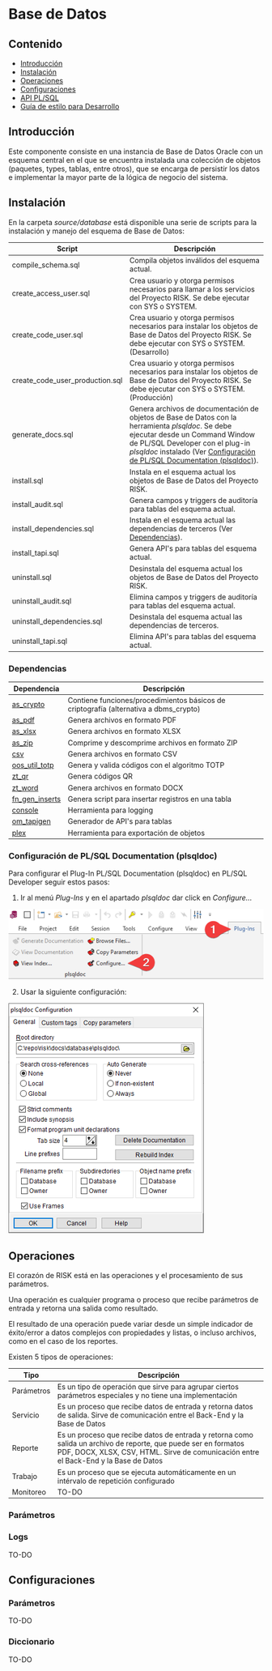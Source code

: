 # Base de Datos

## Contenido
* [Introducción](#introducción)
* [Instalación](#instalación)
* [Operaciones](#operaciones)
* [Configuraciones](#configuraciones)
* [API PL/SQL](plsqldoc/index.html)
* [Guía de estilo para Desarrollo](styleguide.md)

## Introducción
Este componente consiste en una instancia de Base de Datos Oracle con un esquema central en el que se encuentra instalada una colección de objetos (paquetes, types, tablas, entre otros), que se encarga de persistir los datos e implementar la mayor parte de la lógica de negocio del sistema.

## Instalación
En la carpeta *source/database* está disponible una serie de scripts para la instalación y manejo del esquema de Base de Datos:

Script|Descripción
------|-----------
compile_schema.sql|Compila objetos inválidos del esquema actual.
create_access_user.sql|Crea usuario y otorga permisos necesarios para llamar a los servicios del Proyecto RISK. Se debe ejecutar con SYS o SYSTEM.
create_code_user.sql|Crea usuario y otorga permisos necesarios para instalar los objetos de Base de Datos del Proyecto RISK. Se debe ejecutar con SYS o SYSTEM. (Desarrollo)
create_code_user_production.sql|Crea usuario y otorga permisos necesarios para instalar los objetos de Base de Datos del Proyecto RISK. Se debe ejecutar con SYS o SYSTEM. (Producción)
generate_docs.sql|Genera archivos de documentación de objetos de Base de Datos con la herramienta *plsqldoc*. Se debe ejecutar desde un Command Window de PL/SQL Developer con el plug-in *plsqldoc* instalado (Ver [Configuración de PL/SQL Documentation (plsqldoc)](#configuración-de-plsql-documentation-plsqldoc)).
install.sql|Instala en el esquema actual los objetos de Base de Datos del Proyecto RISK.
install_audit.sql|Genera campos y triggers de auditoría para tablas del esquema actual.
install_dependencies.sql|Instala en el esquema actual las dependencias de terceros (Ver [Dependencias](#dependencias)).
install_tapi.sql|Genera API's para tablas del esquema actual.
uninstall.sql|Desinstala del esquema actual los objetos de Base de Datos del Proyecto RISK.
uninstall_audit.sql|Elimina campos y triggers de auditoría para tablas del esquema actual.
uninstall_dependencies.sql|Desinstala del esquema actual las dependencias de terceros.
uninstall_tapi.sql|Elimina API's para tablas del esquema actual.

### Dependencias

Dependencia|Descripción
-----------|-----------
[as_crypto](https://github.com/antonscheffer/as_crypto)|Contiene funciones/procedimientos básicos de criptografía (alternativa a dbms_crypto)
[as_pdf](https://github.com/jtsoya539/as_pdf)|Genera archivos en formato PDF
[as_xlsx](https://github.com/antonscheffer/as_xlsx)|Genera archivos en formato XLSX
[as_zip](https://github.com/antonscheffer/as_zip)|Comprime y descomprime archivos en formato ZIP
[csv](https://oracle-base.com/dba/script?category=miscellaneous&file=csv.sql)|Genera archivos en formato CSV
[oos_util_totp](https://github.com/OraOpenSource/oos-utils)|Genera y valida códigos con el algoritmo TOTP
[zt_qr](https://github.com/zorantica/plsql-qr-code)|Genera códigos QR
[zt_word](https://github.com/zorantica/plsql-word)|Genera archivos en formato DOCX
[fn_gen_inserts](https://github.com/teopost/oracle-scripts)|Genera script para insertar registros en una tabla
[console](https://github.com/ogobrecht/console)|Herramienta para logging
[om_tapigen](https://github.com/OraMUC/table-api-generator)|Generador de API's para tablas
[plex](https://github.com/ogobrecht/plex)|Herramienta para exportación de objetos

### Configuración de PL/SQL Documentation (plsqldoc)

Para configurar el Plug-In PL/SQL Documentation (plsqldoc) en PL/SQL Developer seguir estos pasos:

1. Ir al menú *Plug-Ins* y en el apartado *plsqldoc* dar click en *Configure...*

![](plugins_configure.png)

2. Usar la siguiente configuración:

![](plsqldoc_config.png)

## Operaciones

El corazón de RISK está en las operaciones y el procesamiento de sus parámetros.

Una operación es cualquier programa o proceso que recibe parámetros de entrada y retorna una salida como resultado.

El resultado de una operación puede variar desde un simple indicador de éxito/error a datos complejos con propiedades y listas, o incluso archivos, como en el caso de los reportes.

Existen 5 tipos de operaciones:

Tipo|Descripción
----|-----------
Parámetros|Es un tipo de operación que sirve para agrupar ciertos parámetros especiales y no tiene una implementación
Servicio|Es un proceso que recibe datos de entrada y retorna datos de salida. Sirve de comunicación entre el Back-End y la Base de Datos
Reporte|Es un proceso que recibe datos de entrada y retorna como salida un archivo de reporte, que puede ser en formatos PDF, DOCX, XLSX, CSV, HTML. Sirve de comunicación entre el Back-End y la Base de Datos
Trabajo|Es un proceso que se ejecuta automáticamente en un intérvalo de repetición configurado
Monitoreo|TO-DO

### Parámetros

### Logs
TO-DO

## Configuraciones

### Parámetros
TO-DO

### Diccionario
TO-DO